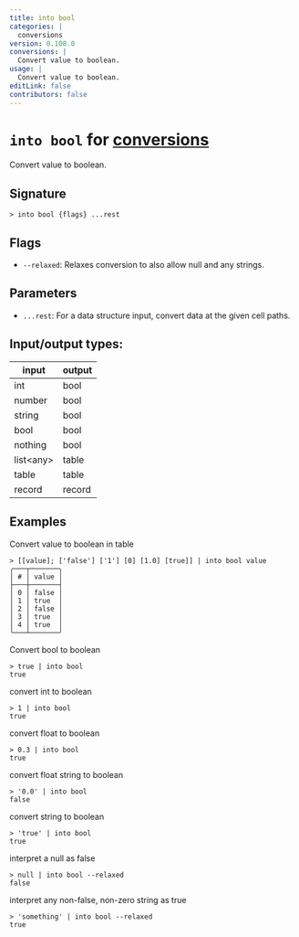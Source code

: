 ```yaml
---
title: into bool
categories: |
  conversions
version: 0.108.0
conversions: |
  Convert value to boolean.
usage: |
  Convert value to boolean.
editLink: false
contributors: false
---
```

<!-- This file is automatically generated. Please edit the command in https://github.com/nushell/nushell instead. -->

# `into bool` for [conversions](/commands/categories/conversions.md)

<div class='command-title'>Convert value to boolean.</div>

## Signature

```> into bool {flags} ...rest```

## Flags

 -  `--relaxed`: Relaxes conversion to also allow null and any strings.

## Parameters

 -  `...rest`: For a data structure input, convert data at the given cell paths.


## Input/output types:

| input     | output |
| --------- | ------ |
| int       | bool   |
| number    | bool   |
| string    | bool   |
| bool      | bool   |
| nothing   | bool   |
| list&lt;any&gt; | table  |
| table     | table  |
| record    | record |
## Examples

Convert value to boolean in table
```nu
> [[value]; ['false'] ['1'] [0] [1.0] [true]] | into bool value
╭───┬───────╮
│ # │ value │
├───┼───────┤
│ 0 │ false │
│ 1 │ true  │
│ 2 │ false │
│ 3 │ true  │
│ 4 │ true  │
╰───┴───────╯

```

Convert bool to boolean
```nu
> true | into bool
true
```

convert int to boolean
```nu
> 1 | into bool
true
```

convert float to boolean
```nu
> 0.3 | into bool
true
```

convert float string to boolean
```nu
> '0.0' | into bool
false
```

convert string to boolean
```nu
> 'true' | into bool
true
```

interpret a null as false
```nu
> null | into bool --relaxed
false
```

interpret any non-false, non-zero string as true
```nu
> 'something' | into bool --relaxed
true
```
